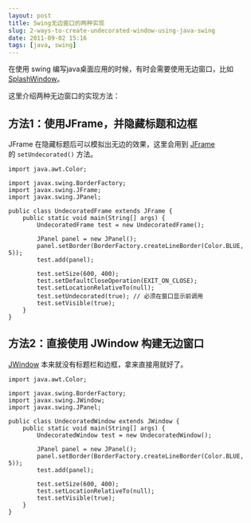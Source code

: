 ```yaml
---
layout: post
title: Swing无边窗口的两种实现
slug: 2-ways-to-create-undecorated-window-using-java-swing
date: 2011-09-02 15:16
tags: [java, swing]
---
```


在使用 swing 编写java桌面应用的时候，有时会需要使用无边窗口，比如 [SplashWindow][1]。

这里介绍两种无边窗口的实现方法：

方法1：使用JFrame，并隐藏标题和边框
-------------------------------------

JFrame 在隐藏标题后可以模拟出无边的效果，这里会用到 [JFrame][2] 的 `setUndecorated()` 方法。

    import java.awt.Color;

    import javax.swing.BorderFactory;
    import javax.swing.JFrame;
    import javax.swing.JPanel;

    public class UndecoratedFrame extends JFrame {
        public static void main(String[] args) {
            UndecoratedFrame test = new UndecoratedFrame();

            JPanel panel = new JPanel();
            panel.setBorder(BorderFactory.createLineBorder(Color.BLUE, 5));
            test.add(panel);

            test.setSize(600, 400);
            test.setDefaultCloseOperation(EXIT_ON_CLOSE);
            test.setLocationRelativeTo(null);
            test.setUndecorated(true); // 必须在窗口显示前调用
            test.setVisible(true);
        }
    }

方法2：直接使用 JWindow 构建无边窗口
----------------------------------------

[JWindow][3] 本来就没有标题栏和边框，拿来直接用就好了。

    import java.awt.Color;

    import javax.swing.BorderFactory;
    import javax.swing.JWindow;
    import javax.swing.JPanel;

    public class UndecoratedWindow extends JWindow {
        public static void main(String[] args) {
            UndecoratedWindow test = new UndecoratedWindow();

            JPanel panel = new JPanel();
            panel.setBorder(BorderFactory.createLineBorder(Color.BLUE, 5));
            test.add(panel);

            test.setSize(600, 400);
            test.setLocationRelativeTo(null);
            test.setVisible(true);
        }
    }


[1]: http://www.g2w.me/2011/07/java-splash-window/
[2]: http://download.oracle.com/javase/6/docs/api/javax/swing/JFrame.html
[3]: http://download.oracle.com/javase/6/docs/api/javax/swing/JWindow.html

